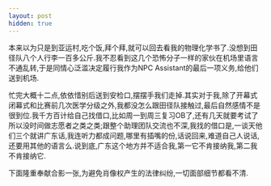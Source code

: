 ```yaml
---
layout: post
hidden: true
---
```

本来以为只是到亚运村,吃个饭,拜个拜,就可以回去看我的物理化学书了.没想到田径队八个人行李一百多公斤.我不忍看到这几个恐怖分子一样的家伙在机场里语言不通乱转,于是同情心泛滥决定履行我作为NPC Assistant的最后一项义务,给他们送到机场.

忙完大概十二点,依依惜别后送到安检口,摆摆手我们走掉.其实对于我,除了开幕式闭幕式和比赛前几次医学分级之外,我都没怎么跟田径队接触过,最后自然感情不是很到位.我千方百计给自己找借口,比如周一到周三复习OB了,还有几天就要考试了所以没时间做志愿者之类之类;跟整个助理团队交流也不深,我找的借口是,一谈天他们三个就讲广东话,我连听力都成问题,哪里有插嘴的份,话说回来,难道自己人说话,还要用其他的语言么.说到底,广东这个地方并不适合我,第一它不肯接纳我,第二我不肯接纳它.

下面隆重奉献合影一张,为避免肖像权产生的法律纠纷,一切面部细节都看不清.